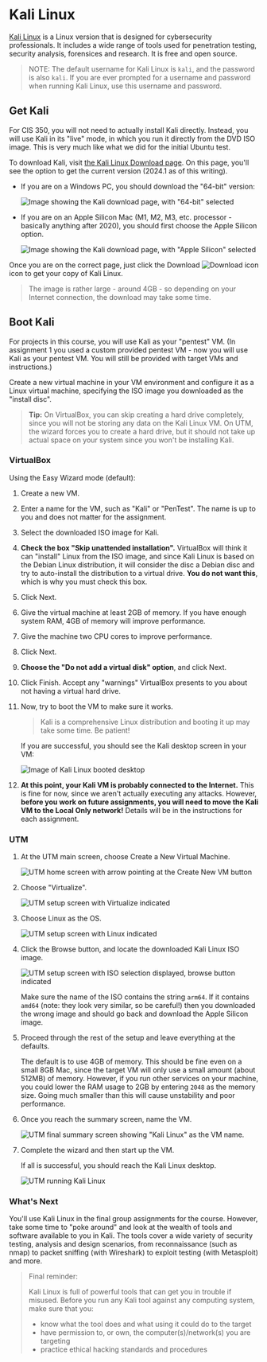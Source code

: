 # Kali Linux

[Kali Linux](https://www.kali.org/) is a Linux version that is designed for cybersecurity professionals. It includes a wide range of tools used for penetration testing, security analysis, forensices and research. It is free and open source.

> NOTE: The default username for Kali Linux is `kali`, and the password is also `kali`. If you are ever prompted for a username and password when running Kali Linux, use this username and password.

## Get Kali

For CIS 350, you will not need to actually install Kali directly. Instead, you will use Kali in its "live" mode, in which you run it directly from the DVD ISO image. This is very much like what we did for the initial Ubuntu test. 

To download Kali, visit [the Kali Linux Download page](https://www.kali.org/get-kali/#kali-live). On this page, you'll see the option to get the current version (2024.1 as of this writing). 

* If you are on a Windows PC, you should download the "64-bit" version:

    ![Image showing the Kali download page, with "64-bit" selected](images/kali_amd64.png)

* If you are on an Apple Silicon Mac (M1, M2, M3, etc. processor - basically anything after 2020), you should first choose the Apple Silicon option.

    ![Image showing the Kali download page, with "Apple Silicon" selected](images/kali_arm64.png)

Once you are on the correct page, just click the Download ![Download icon](images/kali_download.png) icon to get your copy of Kali Linux.

> The image is rather large - around 4GB - so depending on your Internet connection, the download may take some time.

## Boot Kali

For projects in this course, you will use Kali as your "pentest" VM. (In assignment 1 you used a custom provided pentest VM - now you will use Kali as your pentest VM. You will still be provided with target VMs and instructions.)

Create a new virtual machine in your VM environment and configure it as a Linux virtual machine, specifying the ISO image you downloaded as the "install disc". 

> **Tip:** On VirtualBox, you can skip creating a hard drive completely, since you will not be storing any data on the Kali Linux VM. On UTM, the wizard forces you to create a hard drive, but it should not take up actual space on your system since you won't be installing Kali.

### VirtualBox

Using the Easy Wizard mode (default):

1. Create a new VM.
1. Enter a name for the VM, such as "Kali" or "PenTest". The name is up to you and does not matter for the assignment.
1. Select the downloaded ISO image for Kali.
1. **Check the box "Skip unattended installation".** VirtualBox will think it can "install" Linux from the ISO image, and since Kali Linux is based on the Debian Linux distribution, it will consider the disc a Debian disc and try to auto-install the distribution to a virtual drive. **You do not want this**, which is why you must check this box.
1. Click Next.
1. Give the virtual machine at least 2GB of memory. If you have enough system RAM, 4GB of memory will improve performance. 
1. Give the machine two CPU cores to improve performance.
1. Click Next.
1. **Choose the "Do not add a virtual disk" option**, and click Next.
1. Click Finish. Accept any "warnings" VirtualBox presents to you about not having a virtual hard drive.
1. Now, try to boot the VM to make sure it works.

    > Kali is a comprehensive Linux distribution and booting it up may take some time. Be patient!

    If you are successful, you should see the Kali desktop screen in your VM:

    ![Image of Kali Linux booted desktop](images/kali_booted.png)

1. **At this point, your Kali VM is probably connected to the Internet.** This is fine for now, since we aren't actually executing any attacks. However, **before you work on future assignments, you will need to move the Kali VM to the Local Only network!** Details will be in the instructions for each assignment.

### UTM

1. At the UTM main screen, choose Create a New Virtual Machine.

    ![UTM home screen with arrow pointing at the Create New VM button](images/utm_kali_01.png)

1. Choose "Virtualize".

    ![UTM setup screen with Virtualize indicated](images/utm_kali_02.png)

1. Choose Linux as the OS.

    ![UTM setup screen with Linux indicated](images/utm_kali_03.png)

1. Click the Browse button, and locate the downloaded Kali Linux ISO image.

    ![UTM setup screen with ISO selection displayed, browse button indicated](images/utm_kali_04.png)

    Make sure the name of the ISO contains the string `arm64`. If it contains `amd64` (note: they look very similar, so be careful!) then you downloaded the wrong image and should go back and download the Apple Silicon image.

1. Proceed through the rest of the setup and leave everything at the defaults.

    The default is to use 4GB of memory. This should be fine even on a small 8GB Mac, since the target VM will only use a small amount (about 512MB) of memory. However, if you run other services on your machine, you could lower the RAM usage to 2GB by entering `2048` as the memory size. Going much smaller than this will cause unstability and poor performance.

1. Once you reach the summary screen, name the VM.

    ![UTM final summary screen showing "Kali Linux" as the VM name.](images/utm_kali_05.png)

1. Complete the wizard and then start up the VM.

    If all is successful, you should reach the Kali Linux desktop.

    ![UTM running Kali Linux](images/utm_kali_06.png)

### What's Next

You'll use Kali Linux in the final group assignments for the course. However, take some time to "poke around" and look at the wealth of tools and software available to you in Kali. The tools cover a wide variety of security testing, analysis and design scenarios, from reconnaissance (such as nmap) to packet sniffing (with Wireshark) to exploit testing (with Metasploit) and more. 

> Final reminder:
>
> Kali Linux is full of powerful tools that can get you in trouble if misused. Before you run any Kali tool against any computing system, make sure that you:
>
> * know what the tool does and what using it could do to the target
> * have permission to, or own, the computer(s)/network(s) you are targeting
> * practice ethical hacking standards and procedures

